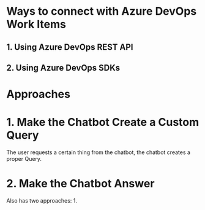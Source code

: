 # Ways to connect with Azure DevOps Work Items

## 1. Using Azure DevOps REST API

## 2.  Using  Azure DevOps SDKs


# Approaches

# 1. Make the Chatbot Create a Custom Query
The user requests a certain thing from the chatbot, the chatbot creates a proper Query.
# 2. Make the Chatbot Answer
Also has two approaches: 
1. 